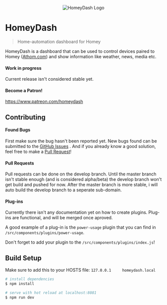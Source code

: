 <p align="center">
<img src="https://github.com/swttt/HomeyDash/raw/master/.github/logo.png" alt="HomeyDash Logo"/>
</p>

# HomeyDash

> Home-automation dashboard for Homey

HomeyDash is a dashboard that can be used to control devices paired to Homey  ([Athom.com](http://athom.com)) and show information like weather, news, media etc.

#### Work in progress

Current release isn't considered stable yet.

#### Become a Patron!

https://www.patreon.com/homeydash

## Contributing

#### Found Bugs

First make sure the bug hasn't been reported yet. New bugs found can be submitted to the [GitHub Issues](https://github.com/swttt/HomeyDash/issues/new) .
And if you already know a good solution, feel free to make a [Pull Request](https://github.com/swttt/HomeyDash/pulls)!

#### Pull Requests

Pull requests can be done on the develop branch. Until the master branch isn't stable enough (and is considered alpha/beta) the develop branch won't get build and pushed for now. After the master branch is more stable, i will auto build the develop branch to a seperate sub-domain.

#### Plug-ins

Currently there isn't any documentation yet on how to create plugins. Plug-ins are functional, and will be merged once aproved.

A good example of a plug-in is the `power-usage` plugin that you can find in `/src/components/plugins/power-usage`.

Don't forget to add your plugin to the `/src/components/plugins/index.js`!

## Build Setup

Make sure to add this to your HOSTS file: `127.0.0.1     homeydash.local`

``` bash
# install dependencies
$ npm install

# serve with hot reload at localhost:8081
$ npm run dev
```
